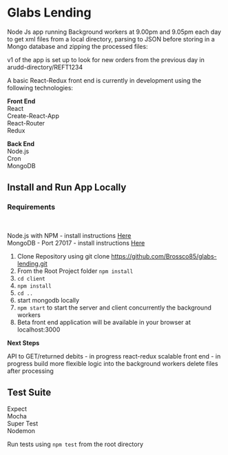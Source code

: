<h1>Glabs Lending</h1>
Node Js app running Background workers at 9.00pm and 9.05pm each day to get xml files from a local directory, parsing to JSON before storing in a Mongo database and zipping the processed files: <br>

v1 of the app is set up to look for new orders from the previous day in arudd-directory/REFT1234

A basic React-Redux front end is currently in development using the following technologies:

<b>Front End</b> <br>
React <br>
Create-React-App <br>
React-Router <br>
Redux <br>


<b>Back End</b><br>
Node.js <br>
Cron <br>
MongoDB <br>

<h2>Install and Run App Locally</h2>
<h3>Requirements</h3> <br>

Node.js with NPM - install instructions [Here](https://docs.npmjs.com/getting-started/installing-node) <br>
MongoDB - Port 27017 - install instructions [Here](https://docs.mongodb.com/manual/installation/) <br>

1. Clone Repository using git clone https://github.com/Brossco85/glabs-lending.git <br>
2. From the Root Project folder `npm install` <br> 
3. `cd client` <br>
4. `npm install` <br>
5. `cd ..` <br>
6. start mongodb locally <br>
7. `npm start` to start the server and client concurrently the background workers <br>
8. Beta front end application will be available in your browser at localhost:3000 <br>

<b>Next Steps</b><br>

API to GET/returned debits - in progress
react-redux scalable front end - in progress
build more flexible logic into the background workers
delete files after processing


<h2>Test Suite</h2>
Expect <br>
Mocha <br>
Super Test <br>
Nodemon <br>

Run tests using `npm test` from the root directory
